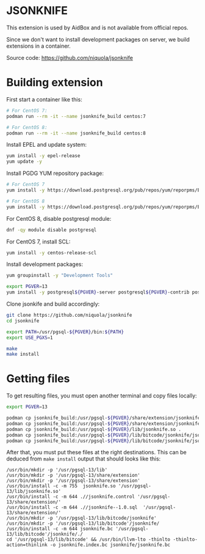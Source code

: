 # JSONKNIFE

This extension is used by AidBox and is not available from official repos.

Since we don't want to install development packages on server, we build extensions
in a container.

Source code: https://github.com/niquola/jsonknife


# Building extension

First start a container like this:

```bash
# For CentOS 7:
podman run --rm -it --name jsonknife_build centos:7

# For CentOS 8:
podman run --rm -it --name jsonknife_build centos:8
```

Install EPEL and update system:

```bash
yum install -y epel-release
yum update -y
```

Install PGDG YUM repository package:

```bash
# For CentOS 7
yum install -y https://download.postgresql.org/pub/repos/yum/reporpms/EL-7-x86_64/pgdg-redhat-repo-latest.noarch.rpm

# For CentOS 8
yum install -y https://download.postgresql.org/pub/repos/yum/reporpms/EL-8-x86_64/pgdg-redhat-repo-latest.noarch.rpm
```

For CentOS 8, disable postgresql module:

```bash
dnf -qy module disable postgresql
```

For CentOS 7, install SCL:

```bash
yum install -y centos-release-scl
```

Install development packages:

```bash
yum groupinstall -y "Development Tools"

export PGVER=13
yum install -y postgresql${PGVER}-server postgresql${PGVER}-contrib postgresql${PGVER}-devel
```

Clone jsonkife and build accordingly:

```bash
git clone https://github.com/niquola/jsonknife
cd jsonknife

export PATH=/usr/pgsql-${PGVER}/bin:${PATH}
export USE_PGXS=1

make
make install
```

# Getting files

To get resulting files, you must open another terminal and copy files locally:

```bash
export PGVER=13

podman cp jsonknife_build:/usr/pgsql-${PGVER}/share/extension/jsonknife--1.0.sql  .
podman cp jsonknife_build:/usr/pgsql-${PGVER}/share/extension/jsonknife.control .
podman cp jsonknife_build:/usr/pgsql-${PGVER}/lib/jsonknife.so .
podman cp jsonknife_build:/usr/pgsql-${PGVER}/lib/bitcode/jsonknife/jsonknife.bc .
podman cp jsonknife_build:/usr/pgsql-${PGVER}/lib/bitcode/jsonknife/jsonknife.index.bc .
```

After that, you must put these files at the right destinations. This can be deduced from `make install` output that should looks like this:

```
/usr/bin/mkdir -p '/usr/pgsql-13/lib'
/usr/bin/mkdir -p '/usr/pgsql-13/share/extension'
/usr/bin/mkdir -p '/usr/pgsql-13/share/extension'
/usr/bin/install -c -m 755  jsonknife.so '/usr/pgsql-13/lib/jsonknife.so'
/usr/bin/install -c -m 644 .//jsonknife.control '/usr/pgsql-13/share/extension/'
/usr/bin/install -c -m 644 .//jsonknife--1.0.sql  '/usr/pgsql-13/share/extension/'
/usr/bin/mkdir -p '/usr/pgsql-13/lib/bitcode/jsonknife'
/usr/bin/mkdir -p '/usr/pgsql-13/lib/bitcode'/jsonknife/
/usr/bin/install -c -m 644 jsonknife.bc '/usr/pgsql-13/lib/bitcode'/jsonknife/./
cd '/usr/pgsql-13/lib/bitcode' && /usr/bin/llvm-lto -thinlto -thinlto-action=thinlink -o jsonknife.index.bc jsonknife/jsonknife.bc
```
